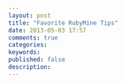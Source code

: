 ```yaml
---
layout: post
title: "Favorite RubyMine Tips"
date: 2013-05-03 17:57
comments: true
categories: 
keywords: 
published: false
description: 
---
```

